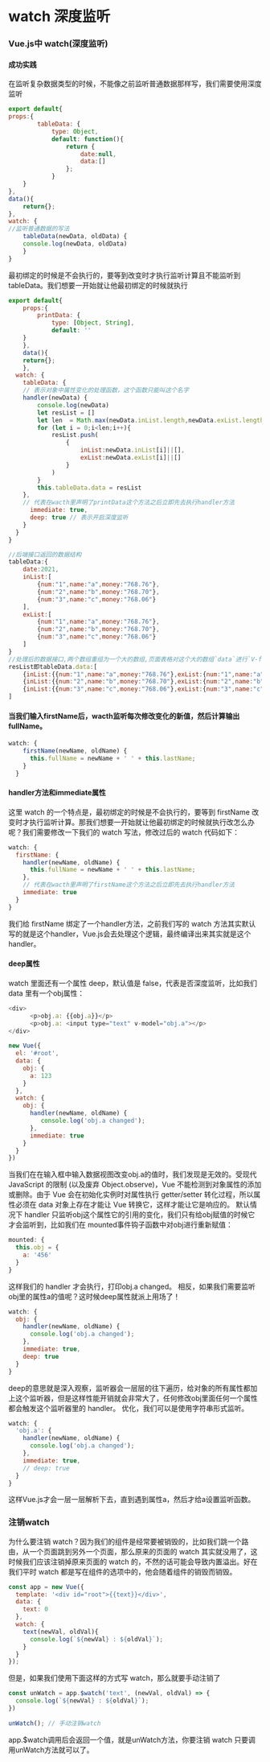 # watch 深度监听

### Vue.js中 watch(深度监听)

#### 成功实践

在监听复杂数据类型的时候，不能像之前监听普通数据那样写，我们需要使用深度监听

```javascript
export default{
props:{
        tableData: {
            type: Object,
            default: function(){
                return {
                    date:null,
                    data:[]
                };
            }
    }
},
data(){
    return{};
},
watch: {
//监听普通数据的写法
    tableData(newData, oldData) {
    console.log(newData, oldData)
    }
} 

```

最初绑定的时候是不会执行的，要等到改变时才执行监听计算且不能监听到tableData。我们想要一开始就让他最初绑定的时候就执行

```javascript
export default{
    props:{
        printData: {
            type: [Object, String],
            default: '' 
    }
    },
    data(){
    return{};
    },
  watch: {
    tableData: {
    // 表示对象中属性变化的处理函数，这个函数只能叫这个名字
    handler(newData) {
        console.log(newData)
        let resList = []
        let len  = Math.max(newData.inList.length,newData.exList.length)
        for (let i = 0;i<len;i++){
            resList.push(
                {
                    inList:newData.inList[i]||[],
                    exList:newData.exList[i]||[]
                }
            )
        }
        this.tableData.data = resList
    },     
    // 代表在wacth里声明了printData这个方法之后立即先去执行handler方法
      immediate: true,
      deep: true // 表示开启深度监听
    }
  } 
}

```

```javascript
//后端接口返回的数据结构
tableData:{
    date:2021,
    inList:[
        {num:"1",name:"a",money:"768.76"},
        {num:"2",name:"b",money:"768.70"},
        {num:"3",name:"c",money:"768.06"}
    ],
    exList:[
        {num:"1",name:"a",money:"768.76"},
        {num:"2",name:"b",money:"768.70"},
        {num:"3",name:"c",money:"768.06"}
    ]
}
//处理后的数据接口,两个数组重组为一个大的数组,页面表格对这个大的数组`data`进行`V-for`遍历,通过item.inList.num的形式去取值和渲染表格
resList即tableData.data:[
    {inList:{{num:"1",name:"a",money:"768.76"},exList:{num:"1",name:"a",money:"768.76"}},
    {inList:{{num:"2",name:"b",money:"768.70"},exList:{num:"2",name:"b",money:"768.70"}},
    {inList:{{num:"3",name:"c",money:"768.06"},exList:{num:"3",name:"c",money:"768.06"}},
]

```

#### 当我们输入firstName后，wacth监听每次修改变化的新值，然后计算输出fullName。

```javascript
watch: {
    firstName(newName, oldName) {
      this.fullName = newName + ' ' + this.lastName;
    }
  }
```

#### handler方法和immediate属性

这里 watch 的一个特点是，最初绑定的时候是不会执行的，要等到 firstName 改变时才执行监听计算。那我们想要一开始就让他最初绑定的时候就执行改怎么办呢？我们需要修改一下我们的 watch 写法，修改过后的 watch 代码如下：

```javascript
watch: {
  firstName: {
    handler(newName, oldName) {
      this.fullName = newName + ' ' + this.lastName;
    },
    // 代表在wacth里声明了firstName这个方法之后立即先去执行handler方法
    immediate: true
  }
}

```

我们给 firstName 绑定了一个handler方法，之前我们写的 watch 方法其实默认写的就是这个handler，Vue.js会去处理这个逻辑，最终编译出来其实就是这个handler。

#### deep属性

watch 里面还有一个属性 deep，默认值是 false，代表是否深度监听，比如我们 data 里有一个obj属性：

```javascript
<div>
      <p>obj.a: {{obj.a}}</p>
      <p>obj.a: <input type="text" v-model="obj.a"></p>
</div>
 
new Vue({
  el: '#root',
  data: {
    obj: {
      a: 123
    }
  },
  watch: {
    obj: {
      handler(newName, oldName) {
         console.log('obj.a changed');
      },
      immediate: true
    }
  } 
})

```

当我们在在输入框中输入数据视图改变obj.a的值时，我们发现是无效的。受现代 JavaScript 的限制 (以及废弃 Object.observe)，Vue 不能检测到对象属性的添加或删除。由于 Vue 会在初始化实例时对属性执行 getter/setter 转化过程，所以属性必须在 data 对象上存在才能让 Vue 转换它，这样才能让它是响应的。
默认情况下 handler 只监听obj这个属性它的引用的变化，我们只有给obj赋值的时候它才会监听到，比如我们在 mounted事件钩子函数中对obj进行重新赋值：

```javascript
mounted: {
  this.obj = {
    a: '456'
  }
}

```

这样我们的 handler 才会执行，打印obj.a changed。
相反，如果我们需要监听obj里的属性a的值呢？这时候deep属性就派上用场了！

```javascript
watch: {
  obj: {
    handler(newName, oldName) {
      console.log('obj.a changed');
    },
    immediate: true,
    deep: true
  }
} 

```

deep的意思就是深入观察，监听器会一层层的往下遍历，给对象的所有属性都加上这个监听器，但是这样性能开销就会非常大了，任何修改obj里面任何一个属性都会触发这个监听器里的 handler。
优化，我们可以是使用字符串形式监听。

```javascript
watch: {
  'obj.a': {
    handler(newName, oldName) {
      console.log('obj.a changed');
    },
    immediate: true,
    // deep: true
  }
} 

```

这样Vue.js才会一层一层解析下去，直到遇到属性a，然后才给a设置监听函数。

### 注销watch

为什么要注销 watch？因为我们的组件是经常要被销毁的，比如我们跳一个路由，从一个页面跳到另外一个页面，那么原来的页面的 watch 其实就没用了，这时候我们应该注销掉原来页面的 watch 的，不然的话可能会导致内置溢出。好在我们平时 watch 都是写在组件的选项中的，他会随着组件的销毁而销毁。

```javascript
const app = new Vue({
  template: '<div id="root">{{text}}</div>',
  data: {
    text: 0
  },
  watch: {
    text(newVal, oldVal){
      console.log(`${newVal} : ${oldVal}`);
    }
  }
});

```

但是，如果我们使用下面这样的方式写 watch，那么就要手动注销了

```javascript
const unWatch = app.$watch('text', (newVal, oldVal) => {
  console.log(`${newVal} : ${oldVal}`);
})
 
unWatch(); // 手动注销watch

```

app.$watch调用后会返回一个值，就是unWatch方法，你要注销 watch 只要调用unWatch方法就可以了。


